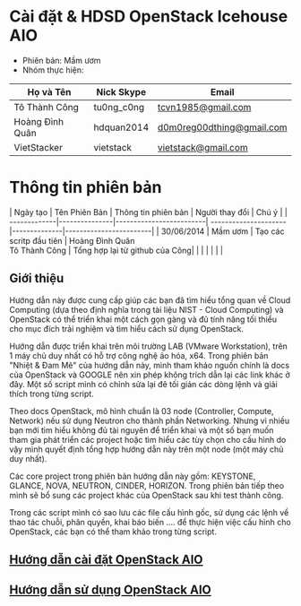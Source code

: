 # Cài đặt & HDSD OpenStack Icehouse AIO
- Phiên bản: Mầm ươm 
- Nhóm thực hiện:

| Họ và Tên        | Nick Skype | Email | 
|------------------|------------|-------|
|Tô Thành Công     | tu0ng_c0ng | tcvn1985@gmail.com |
|Hoàng Đình Quân   | hdquan2014 | d0m0reg00dthing@gmail.com |
| VietStacker      | vietstack  | vietstack@gmail.com

# Thông tin phiên bản

| Ngày tạo	   | Tên Phiên Bản |   Thông tin phiên bản   | Người thay đổi       |               Chú ý               |
| -------------|---------------|-------------------------| ---------------------|--------------|------------------------| 
| 30/06/2014   |    Mầm ươm    | Tạo các scritp đầu tiên | Hoàng Đình Quân <br> Tô Thành Công | Tổng hợp lại từ github của Công|
|  | | |          |    |

## Giới thiệu
Hướng dẫn này được cung cấp giúp các bạn đã tìm hiểu tổng quan về Cloud Computing (dựa theo định nghĩa trong tài liệu NIST - Cloud Computing) và OpenStack có thể triển khai một cách gọn gàng và đủ tính năng tối thiểu cho mục đích trải nghiệm và tìm hiểu cách sử dụng OpenStack.

Hướng dẫn được triển khai trên môi trường LAB (VMware Workstation), trên 1 máy chủ duy nhất có hỗ trợ công nghệ ảo hóa, x64. Trong phiên bản "Nhiệt & Đam Mê" của hướng dẫn này, mình tham khảo nguồn chính là docs của OpenStack và GOOGLE nên xin phép không trích dẫn lại các link khác ở đây. Một số script mình có chỉnh sửa lại đê tối giản các dòng lệnh và giải thích trong từng script.

Theo docs OpenStack, mô hình chuẩn là 03 node (Controller, Compute, Network) nếu sử dụng Neutron cho thành phần Networking. Nhưng vì nhiều bạn mới tìm hiểu không đủ tài nguyên để triển khai và một số bạn muốn tham gia phát triển các project hoặc tìm hiểu các tùy chọn cho cấu hình do vậy mình quyết định tổng hợp hướng dẫn này trên một node (một máy chủ duy nhất).

Các core project trong phiên bản hướng dẫn này gồm: KEYSTONE, GLANCE, NOVA, NEUTRON, CINDER, HORIZON. Trong phiên bản tiếp theo mình sẽ bổ sung các project khác của OpenStack sau khi test thành công.

Trong các script mình có sao lưu các file cấu hình gốc, sử dụng các lệnh về thao tác chuỗi, phân quyền, khai báo biến .... để thực hiện việc cấu hình cho OpenStack, các bạn có thể tham khảo trong từng script.


## [Hướng dẫn cài đặt OpenStack AIO](https://github.com/vietstacker/icehouse-aio-ubuntu/blob/master/hd-caidat-openstack-icehouse-aio.md)

## [Hướng dẫn sử dụng OpenStack AIO](https://github.com/vietstacker/icehouse-aio-ubuntu/blob/master/hd-sudung-openstack-icehouse-aio.md)

